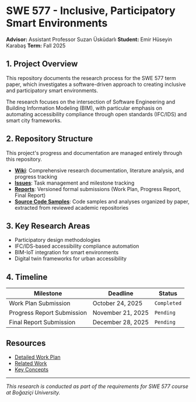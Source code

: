 # SWE 577 - Inclusive, Participatory Smart Environments

**Advisor:** Assistant Professor Suzan Üsküdarlı
**Student:** Emir Hüseyin Karabaş
**Term:** Fall 2025

## 1. Project Overview

This repository documents the research process for the SWE 577 term paper, which investigates a software-driven approach to creating inclusive and participatory smart environments. 

The research focuses on the intersection of Software Engineering and Building Information Modeling (BIM), with particular emphasis on automating accessibility compliance through open standards (IFC/IDS) and smart city frameworks.

## 2. Repository Structure

This project's progress and documentation are managed entirely through this repository.

- **[Wiki](../../wiki)**: Comprehensive research documentation, literature analysis, and progress tracking
- **[Issues](../../issues)**: Task management and milestone tracking
- **[Reports](reports/)**: Versioned formal submissions (Work Plan, Progress Report, Final Report)
- **[Source Code Samples](code/)**: Code samples and analyses organized by paper, extracted from reviewed academic repositories

## 3. Key Research Areas

- Participatory design methodologies
- IFC/IDS-based accessibility compliance automation
- BIM-IoT integration for smart environments
- Digital twin frameworks for urban accessibility

## 4. Timeline

| Milestone                  | Deadline          | Status      |
| -------------------------- | ----------------- | ----------- |
| Work Plan Submission       | October 24, 2025  | `Completed` |
| Progress Report Submission | November 21, 2025 | `Pending`   |
| Final Report Submission    | December 28, 2025 | `Pending`   |

## Resources

- [Detailed Work Plan](../../wiki/Roadmap)
- [Related Work](../../wiki/Related-Work)
- [Key Concepts](../../wiki/Key-Concepts)

---

*This research is conducted as part of the requirements for SWE 577 course at Boğaziçi University.*
